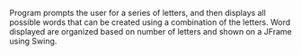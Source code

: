 Program prompts the user for a series of letters, and then displays all possible words that can be created using a combination of the letters. Word displayed are organized based on number of letters and shown on a JFrame using Swing.

